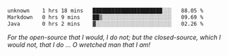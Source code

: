 <!--START_SECTION:waka-->

```txt
unknown    1 hrs 18 mins   ██████████████████████░░░   88.05 %
Markdown   0 hrs 9 mins    ██▒░░░░░░░░░░░░░░░░░░░░░░   09.69 %
Java       0 hrs 2 mins    ▓░░░░░░░░░░░░░░░░░░░░░░░░   02.26 %
```

<!--END_SECTION:waka-->

*For the open-source that I would, I do not; but the closed-source, which I would not, that I do ... O wretched man that I am!*
